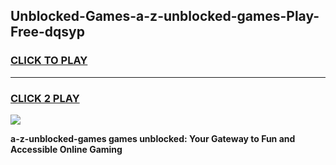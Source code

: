 
## Unblocked-Games-a-z-unblocked-games-Play-Free-dqsyp
<h3>
<a href="https://premium76.site?title=a-z-unblocked-games&ref=20A">CLICK TO PLAY</a></h3>
<hr>

<h3>
<a href="https://premium76.site?title=a-z-unblocked-games&ref=20A">CLICK 2 PLAY</a>
  
</h3>

<a href="https://premium76.site?title=a-z-unblocked-games&ref=20A"><img src="https://clearcache.store/games.png"></a>


**a-z-unblocked-games games unblocked: Your Gateway to Fun and Accessible Online Gaming**
